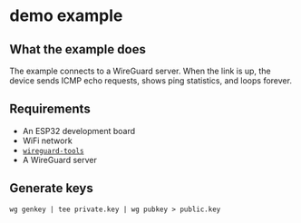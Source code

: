 # demo example

## What the example does

The example connects to a WireGuard server. When the link is up, the device
sends ICMP echo requests, shows ping statistics, and loops forever.

## Requirements

* An ESP32 development board
* WiFi network
* [`wireguard-tools`](https://github.com/WireGuard/wireguard-tools)
* A WireGuard server

## Generate keys

```console
wg genkey | tee private.key | wg pubkey > public.key
```
